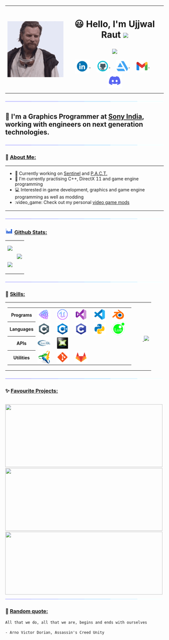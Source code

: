 <table>
  <tr>
    <td><img align="left" src="images/hello-there.gif" /></td>
    <td>
      <h1>
      <p align = "center">
      😃 Hello, I'm Ujjwal Raut <img src="https://media.giphy.com/media/hvRJCLFzcasrR4ia7z/giphy.gif" width="28">
      </p>
      </h1>
      <p align = "center">
        <img src = "https://readme-typing-svg.herokuapp.com?color=6AF700&center=true&vCenter=true&width=500&lines=Graphics+Programmer+at+Sony+India;3+years+of+experience">
      </p>
      <p align = "center">
      <a href="https://www.linkedin.com/in/ujjwal-raut-cybernethacker14/">
        <img align="center" alt="UjjwalRaut|LinkedIn" width="45px" src="images/linkedin.gif" />
      </a>&nbsp;&nbsp;&nbsp;&nbsp;
      <a href="https://github.com/CybernetHacker14/">
        <img align="center" alt="UjjwalRaut|GitHub" width="40px" src="images/github.png" />
      </a>&nbsp;&nbsp;&nbsp;&nbsp;
      <a href="https://cybernethacker14.artstation.com/">
        <img align="center" alt="UjjwalRaut|ArtStation" width="40px" src="images/artstation.png" />
      </a>&nbsp;&nbsp;&nbsp;&nbsp;
      <a href="mailto:ujjwalraut.14@gmail.com">
        <img align="center" alt="UjjwalRaut|Gmail" width="40px" src="images/gmail.png" />
      </a>&nbsp;&nbsp;&nbsp;&nbsp;
      <img align="center" title="CybernetHacker14#1420" alt="UjjwalRaut|Discord" width="46px" src="images/discord.gif" />
      </p>
    </td>
  </tr>
</table>

<img src="images/line.gif">

## 🏢 I'm a Graphics Programmer at [Sony India](https://www.sonyindiasoftware.co.in/), working with engineers on next generation technologies.

<img src="images/line.gif">

### 👔 <ins>About Me:</ins>

<table>
  <tr>
    <td>
      <ul>
        <li>🔭 Currently working on <a href="https://github.com/CybernetHacker14/Sentinel">Sentinel</a> and <a href="https://github.com/CybernetHacker14/PACT">P.A.C.T.</a></li>
        <li>🌱 I'm currently practising C++, DirectX 11 and game engine programming</li>
        <li>💻 Interested in game development, graphics and game engine programming as well as modding</li>
        <li>:video_game: Check out my personal <a href="https://github.com/CybernetHacker14/game-mods">video game mods</a></li>
      </ul>
    </td>
  </tr>
</table>

<img src="images/line.gif">

### <img src="images/stats.gif" width="25px" height="20px"> <ins>Github Stats:</ins>

<table>
  <tr>
    <td>
      <p align = "left">
        <a href = "https://github.com/CybernetHacker14">
          <img src = "http://github-profile-summary-cards.vercel.app/api/cards/profile-details?username=CybernetHacker14&theme=radical"/>
        </a>
      </p>
    </td>
    <td rowspan=2>
      <p align = "left">
        <a href = "https://github.com/CybernetHacker14">
          <img src = "https://github-trophies-wheat.vercel.app/?username=CybernetHacker14&theme=radical&column=2"/>
        </a>
      </p>
    </td>
  </tr>
  <tr>
    <td>
      <p align = "center">
        <a href = "https://github.com/CybernetHacker14">
          <img src = "https://cybernethacker14-github-readme-stats.vercel.app/api?username=CybernetHacker14&show_icons=true&include_all_commit=true&count_private=true&theme=radical&hide_border=true"/>
        </a>
      </p>
    </td>
  </tr>
</table>

<img src="images/line.gif">

### 🔧 <ins>Skills:</ins>

<table>
  <tr>
    <td>
      <p>
      <table>
        <tr>
          <th><center>Programs</center></th>
          <td>
            <img align="center" alt="UjjwalRaut|Unity" width="40px" src="images/unity.png"/>&nbsp;&nbsp;&nbsp;&nbsp;
            <img align="center" alt="UjjwalRaut|UE" width="40px" src="images/ue.png"/>&nbsp;&nbsp;&nbsp;&nbsp;
            <img align="center" alt="UjjwalRaut|VS" width="40px" src="images/visualstudio.png"/>&nbsp;&nbsp;&nbsp;&nbsp;
            <img align="center" alt="UjjwalRaut|VSCode" width="40px" src="images/vscode.png"/>&nbsp;&nbsp;&nbsp;&nbsp;
            <img align="center" alt="UjjwalRaut|Blender" width="40px" src="images/blender.png"/>&nbsp;&nbsp;&nbsp;&nbsp;
          </td>
        </tr>
        <tr>
          <th><center>Languages</center></th>
          <td>
            <img align="center" alt="UjjwalRaut|C#" width="40px" src="images/csharp.png"/>&nbsp;&nbsp;&nbsp;&nbsp;
            <img align="center" alt="UjjwalRaut|C++" width="40px" src="images/cpp.png"/>&nbsp;&nbsp;&nbsp;&nbsp;
            <img align="center" alt="UjjwalRaut|C" width="40px" src="images/c.png"/>&nbsp;&nbsp;&nbsp;&nbsp;
            <img align="center" alt="UjjwalRaut|Python" width="40px" src="images/python.png"/>&nbsp;&nbsp;&nbsp;&nbsp;
            <img align="center" alt="UjjwalRaut|Lua" width="40px" src="images/lua.png"/>&nbsp;&nbsp;&nbsp;&nbsp;
          </td>
        </tr>
        <tr>
          <th><center>APIs</center></th>
          <td>
            <img align="center" alt="UjjwalRaut|OpenGL" width="40px" src="images/opengl.png"/>&nbsp;&nbsp;&nbsp;&nbsp;
            <img align="center" alt="UjjwalRaut|DX11" width="40px" src="images/dx11.png"/>&nbsp;&nbsp;&nbsp;&nbsp;
          </td>
        </tr>
        <tr>
          <th><center>Utilities</center></th>
          <td>
            <img align="center" alt="UjjwalRaut|Premake" width="40px" src="images/premake.png"/>&nbsp;&nbsp;&nbsp;&nbsp;
            <img align="center" alt="UjjwalRaut|Git" width="40px" src="images/git.png"/>&nbsp;&nbsp;&nbsp;&nbsp;
            <img align="center" alt="UjjwalRaut|GitLab" width="40px" src="images/gitlab.png"/>&nbsp;&nbsp;&nbsp;&nbsp;
          </td>
        </tr>
      </table>
      </p>
    </td>
    <td>
      <p align = "left">
        <br/>
        &nbsp;&nbsp;&nbsp;&nbsp;&nbsp;&nbsp;<a href = "https://github.com/CybernetHacker14">
          <img height = "200em" src = "https://cybernethacker14-github-readme-stats.vercel.app/api/top-langs/?username=CybernetHacker14&layout=compact&langs_count=8&theme=radical"/>
        </a>
      </p>
    </td>
  </tr>
</table>



<img src="images/line.gif">

### ✨ <ins>Favourite Projects:</ins>

<br/>
<a href = "https://github.com/CybernetHacker14/Sentinel">
  <img width = "500px" height = "200px" src = "https://cybernethacker14-github-readme-stats.vercel.app/api/pin/?username=CybernetHacker14&repo=Sentinel&theme=radical"/>
</a>
<br/>
<a href = "https://github.com/CybernetHacker14/Ghost-Engine">
  <img width = "500px" height = "200px" src = "https://cybernethacker14-github-readme-stats.vercel.app/api/pin/?username=CybernetHacker14&repo=Ghost-Engine&theme=radical"/>
</a>
<br/>
<a href = "https://github.com/CybernetHacker14/PACT">
  <img width = "500em" height = "200px" src = "https://cybernethacker14-github-readme-stats.vercel.app/api/pin/?username=CybernetHacker14&repo=PACT&theme=radical"/>
</a>

<img src="images/line.gif">

### :thought_balloon: <ins>Random quote:</ins>

```
All that we do, all that we are, begins and ends with ourselves

- Arno Victor Dorian, Assassin's Creed Unity
```
